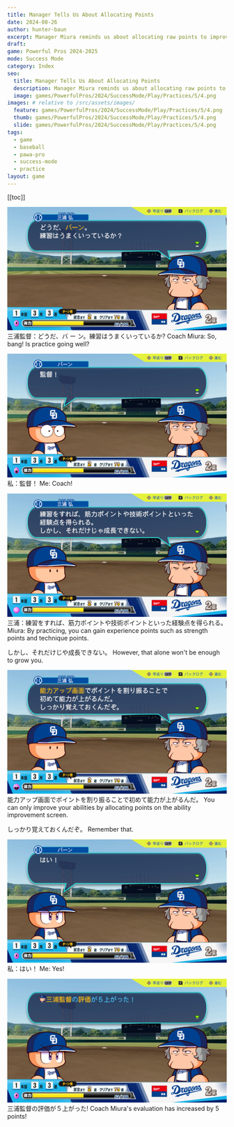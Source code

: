 ```yaml
---
title: Manager Tells Us About Allocating Points
date: 2024-08-26
author: hunter-baun
excerpt: Manager Miura reminds us about allocating raw points to improve our skills
draft: 
game: Powerful Pros 2024-2025
mode: Success Mode
category: Index
seo:
  title: Manager Tells Us About Allocating Points
  description: Manager Miura reminds us about allocating raw points to improve our skills
  image: games/PowerfulPros/2024/SuccessMode/Play/Practices/5/4.png
images: # relative to /src/assets/images/
  feature: games/PowerfulPros/2024/SuccessMode/Play/Practices/5/4.png
  thumb: games/PowerfulPros/2024/SuccessMode/Play/Practices/5/4.png
  slide: games/PowerfulPros/2024/SuccessMode/Play/Practices/5/4.png
tags:
  - game
  - baseball
  - pawa-pro
  - success-mode
  - practice
layout: game
---
```

[[toc]]
<article class="prose max-w-xl lg:max-w-4xl lg:prose-lg">

![alt text](/assets/images/games/PowerfulPros/2024/SuccessMode/Play/Practices/5/1.png)
三浦監督：どうだ、バ ー ン。練習はうまくいっているか?
Coach Miura: So, bang! Is practice going well?

![alt text](/assets/images/games/PowerfulPros/2024/SuccessMode/Play/Practices/5/2.png)
私：監督！
Me: Coach!

![alt text](/assets/images/games/PowerfulPros/2024/SuccessMode/Play/Practices/5/3.png)
三浦：練習をすれば、筋力ポイントや技術ポイントといった経験点を得られる。
Miura: By practicing, you can gain experience points such as strength points and technique points.

しかし、それだけじや成長できない。
However, that alone won't be enough to grow you.

![alt text](/assets/images/games/PowerfulPros/2024/SuccessMode/Play/Practices/5/4.png)
能力アップ画面でポイントを割り振ることで初めて能力が上がるんだ。
You can only improve your abilities by allocating points on the ability improvement screen.

しっかり覚えておくんだぞ。
Remember that.

![alt text](/assets/images/games/PowerfulPros/2024/SuccessMode/Play/Practices/5/5.png)
私：はい！
Me: Yes!

![alt text](/assets/images/games/PowerfulPros/2024/SuccessMode/Play/Practices/5/6.png)
三浦監督の評価が５上がった!
Coach Miura's evaluation has increased by 5 points!

</article>